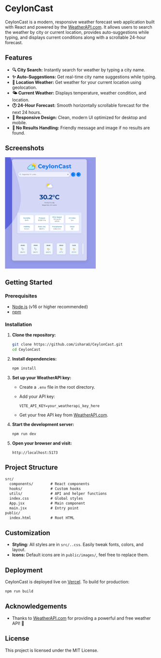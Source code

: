 # CeylonCast

CeylonCast is a modern, responsive weather forecast web application built with React and powered by the [WeatherAPI.com](https://www.weatherapi.com/). It allows users to search the weather by city or current location, provides auto-suggestions while typing, and displays current conditions along with a scrollable 24-hour forecast.

## Features

* **🔍 City Search:** Instantly search for weather by typing a city name.
* **✨ Auto-Suggestions:** Get real-time city name suggestions while typing.
* **📍 Location Weather:** Get weather for your current location using geolocation.
* **🌤️ Current Weather:** Displays temperature, weather condition, and location.
* **🕐 24-Hour Forecast:** Smooth horizontally scrollable forecast for the next 24 hours.
* **📱 Responsive Design:** Clean, modern UI optimized for desktop and mobile.
* **🚫 No Results Handling:** Friendly message and image if no results are found.

## Screenshots

<img src="./public/ceyloanCast_ss.png" alt="CeylonCast Screenshot" style="width: 300px;" />

## Getting Started

### Prerequisites

* [Node.js](https://nodejs.org/) (v16 or higher recommended)
* [npm](https://www.npmjs.com/)

### Installation

1. **Clone the repository:**

   ```sh
   git clone https://github.com/isharaU/CeylonCast.git
   cd CeylonCast
   ```

2. **Install dependencies:**

   ```sh
   npm install
   ```

3. **Set up your WeatherAPI key:**

   * Create a `.env` file in the root directory.
   * Add your API key:

     ```
     VITE_API_KEY=your_weatherapi_key_here
     ```
   * Get your free API key from [WeatherAPI.com](https://www.weatherapi.com/).

4. **Start the development server:**

   ```sh
   npm run dev
   ```

5. **Open your browser and visit:**

   ```
   http://localhost:5173
   ```

## Project Structure

```
src/
  components/        # React components 
  hooks/             # Custom hooks 
  utils/             # API and helper functions 
  index.css          # Global styles
  App.jsx            # Main component
  main.jsx           # Entry point
public/
  index.html         # Root HTML
```

## Customization

* **Styling:** All styles are in `src/..css`. Easily tweak fonts, colors, and layout.
* **Icons:** Default icons are in `public/images/`, feel free to replace them.

## Deployment

CeylonCast is deployed live on [Vercel](https://ceylon-cast.vercel.app/).
To build for production:

```sh
npm run build
```

## Acknowledgements

* Thanks to [WeatherAPI.com](https://www.weatherapi.com/) for providing a powerful and free weather API! 💙

## License

This project is licensed under the MIT License.



